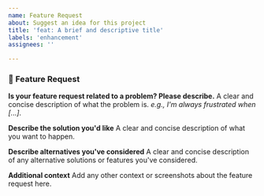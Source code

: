 ```yaml
---
name: Feature Request
about: Suggest an idea for this project
title: 'feat: A brief and descriptive title'
labels: 'enhancement'
assignees: ''

---
```


### 🚀 Feature Request

**Is your feature request related to a problem? Please describe.**
A clear and concise description of what the problem is. *e.g., I'm always frustrated when [...]*.

**Describe the solution you'd like**
A clear and concise description of what you want to happen.

**Describe alternatives you've considered**
A clear and concise description of any alternative solutions or features you've considered.

**Additional context**
Add any other context or screenshots about the feature request here.